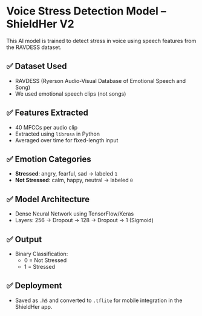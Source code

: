 # Voice Stress Detection Model – ShieldHer V2

This AI model is trained to detect stress in voice using speech features from the RAVDESS dataset.

## ✅ Dataset Used
- RAVDESS (Ryerson Audio-Visual Database of Emotional Speech and Song)
- We used emotional speech clips (not songs)

## ✅ Features Extracted
- 40 MFCCs per audio clip
- Extracted using `librosa` in Python
- Averaged over time for fixed-length input

## ✅ Emotion Categories
- **Stressed**: angry, fearful, sad → labeled `1`
- **Not Stressed**: calm, happy, neutral → labeled `0`

## ✅ Model Architecture
- Dense Neural Network using TensorFlow/Keras
- Layers: 256 → Dropout → 128 → Dropout → 1 (Sigmoid)

## ✅ Output
- Binary Classification:
  - 0 = Not Stressed
  - 1 = Stressed

## ✅ Deployment
- Saved as `.h5` and converted to `.tflite` for mobile integration in the ShieldHer app.
